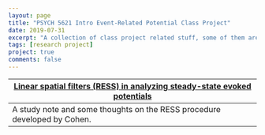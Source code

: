 ```yaml
---
layout: page
title: "PSYCH 5621 Intro Event-Related Potential Class Project"
date: 2019-07-31
excerpt: "A collection of class project related stuff, some of them are quite interesting."
tags: [research project]
project: true
comments: false
---
```


| [Linear spatial filters (RESS) in analyzing steady-state evoked potentials](https://waldenyl.github.io/ress-case-study/) |
|--------------------------------------------------------------------------------------------------------------------------|
| A study note and some thoughts on the RESS procedure developed by Cohen.                                                 |
